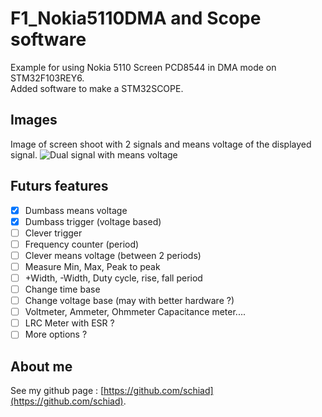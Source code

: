 # F1_Nokia5110DMA and Scope software  
Example for using Nokia 5110 Screen PCD8544 in DMA mode on STM32F103REY6.  
Added software to make a STM32SCOPE.  
  
## Images

Image of screen shoot with 2 signals and means voltage of the displayed signal.
![Dual signal with means voltage](./Images/IMG_20200409_182755.jpg)

## Futurs features

- [x] Dumbass means voltage
- [x] Dumbass trigger (voltage based)
- [ ] Clever trigger 
- [ ] Frequency counter (period)
- [ ] Clever means voltage (between 2 periods)
- [ ] Measure Min, Max, Peak to peak
- [ ] +Width, -Width, Duty cycle, rise, fall period
- [ ] Change time base
- [ ] Change voltage base (may with better hardware ?)
- [ ] Voltmeter, Ammeter, Ohmmeter Capacitance meter....
- [ ] LRC Meter with ESR ?
- [ ] More options ?

## About me

See my github page : [https://github.com/schiad](https://github.com/schiad).
